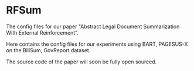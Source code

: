 # RFSum
The config files for our paper "Abstract Legal Document Summarization With External Reinforcement". 

Here contains the config files for our experiments using BART, PAGESUS-X on the BillSum, GovReport dataset.

The source code of the paper will soon be fully open sourced.
